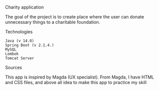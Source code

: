 Charity application

The goal of the project is to create place where the user can donate unnecessary things to a charitable foundation.

Technologies

    Java (v 14.0)
    Spring Boot (v 2.1.4.)
    MySQL
    Lombok
    Tomcat Server

Sources

This app is inspired by Magda (UX specialist). From Magda, I have HTML and CSS files, and above all idea to make this app to practice my skill

